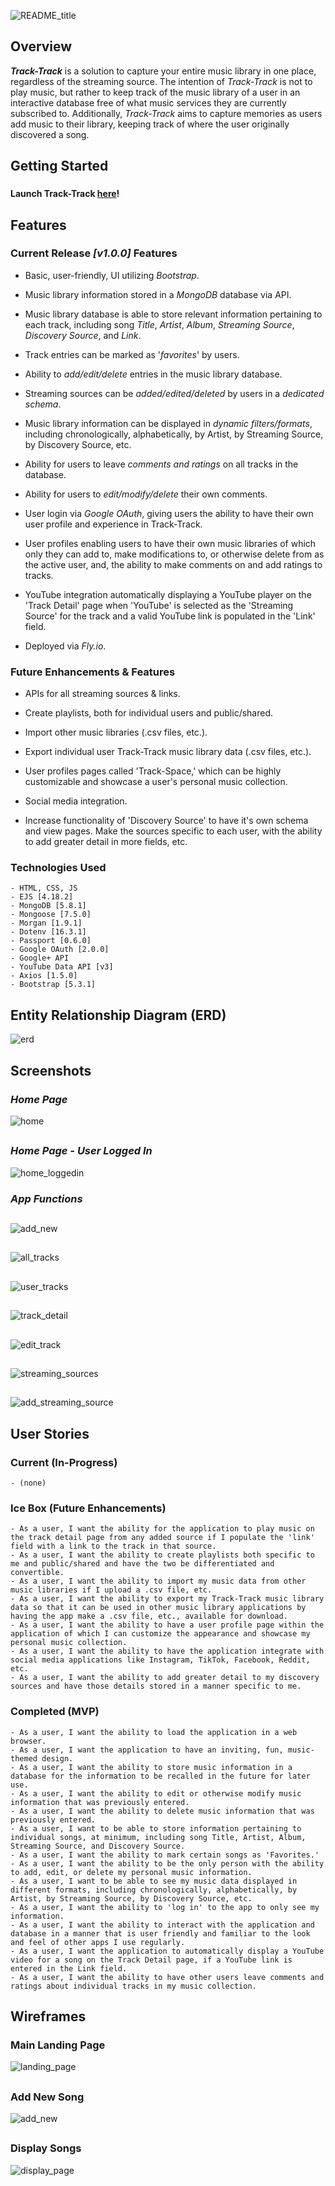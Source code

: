 ![README_title](./public/images/screenshots/README_title.png)

## Overview

**_Track-Track_** is a solution to capture your entire music library in one place, regardless of the streaming source. The intention of _Track-Track_ is not to play music, but rather to keep track of the music library of a user in an interactive database free of what music services they are currently subscribed to. Additionally, _Track-Track_ aims to capture memories as users add music to their library, keeping track of where the user originally discovered a song.
###

## Getting Started
###
###
**Launch Track-Track [here](https://track-track.fly.dev)!**
###
###
## Features
### Current Release _[v1.0.0]_ Features
- Basic, user-friendly, UI utilizing _Bootstrap_.

- Music library information stored in a _MongoDB_ database via API.

- Music library database is able to store relevant information pertaining to each track, including song _Title_, _Artist_, _Album_, _Streaming Source_, _Discovery Source_, and _Link_.

- Track entries can be marked as '_favorites_' by users.

- Ability to _add/edit/delete_ entries in the music library database.

- Streaming sources can be _added/edited/deleted_ by users in a _dedicated schema_.

- Music library information can be displayed in _dynamic filters/formats_, including chronologically, alphabetically, by Artist, by Streaming Source, by Discovery Source, etc.

- Ability for users to leave _comments and ratings_ on all tracks in the database.

- Ability for users to _edit/modify/delete_ their own comments.

- User login via _Google OAuth_, giving users the ability to have their own user profile and experience in Track-Track.
    
- User profiles enabling users to have their own music libraries of which only they can add to, make modifications to, or otherwise delete from as the active user, and, the ability to make comments on and add ratings to tracks.

- YouTube integration automatically displaying a YouTube player on the 'Track Detail' page when 'YouTube' is selected as the 'Streaming Source' for the track and a valid YouTube link is populated in the 'Link' field.

- Deployed via _Fly.io_.

### Future Enhancements & Features
- APIs for all streaming sources & links.

- Create playlists, both for individual users and public/shared.

- Import other music libraries (.csv files, etc.).

- Export individual user Track-Track music library data (.csv files, etc.).

- User profiles pages called 'Track-Space,' which can be highly customizable and showcase a user's personal music collection.

- Social media integration.

- Increase functionality of 'Discovery Source' to have it's own schema and view pages. Make the sources specific to each user, with the ability to add greater detail in more fields, etc.

### Technologies Used
    - HTML, CSS, JS
    - EJS [4.18.2]
    - MongoDB [5.8.1]
    - Mongoose [7.5.0]
    - Morgan [1.9.1]
    - Dotenv [16.3.1]
    - Passport [0.6.0]
    - Google OAuth [2.0.0]
    - Google+ API
    - YouTube Data API [v3]
    - Axios [1.5.0]
    - Bootstrap [5.3.1]

## Entity Relationship Diagram (ERD)
![erd](./public/images/wireframes/erd.png)
###

## Screenshots
### _Home Page_
![home](./public/images/screenshots/home.png)
##
### _Home Page - User Logged In_
![home_loggedin](./public/images/screenshots/home_loggedin.png)

### _App Functions_
##
![add_new](./public/images/screenshots/add_new.png)
##
![all_tracks](./public/images/screenshots/all_tracks.png)
##
![user_tracks](./public/images/screenshots/user_tracks.png)
##
![track_detail](./public/images/screenshots/track_detail.png)
##
![edit_track](./public/images/screenshots/edit_track.png)
##
![streaming_sources](./public/images/screenshots/streaming_sources.png)
##
![add_streaming_source](./public/images/screenshots/add_streaming_source.png)
##

## User Stories

### Current (In-Progress)
    - (none)

### Ice Box (Future Enhancements)
    - As a user, I want the ability for the application to play music on the track detail page from any added source if I populate the 'link' field with a link to the track in that source.
    - As a user, I want the ability to create playlists both specific to me and public/shared and have the two be differentiated and convertible.
    - As a user, I want the ability to import my music data from other music libraries if I upload a .csv file, etc.
    - As a user, I want the ability to export my Track-Track music library data so that it can be used in other music library applications by having the app make a .csv file, etc., available for download.
    - As a user, I want the ability to have a user profile page within the application of which I can customize the appearance and showcase my personal music collection.
    - As a user, I want the ability to have the application integrate with social media applications like Instagram, TikTok, Facebook, Reddit, etc.
    - As a user, I want the ability to add greater detail to my discovery sources and have those details stored in a manner specific to me.


### Completed (MVP)
    - As a user, I want the ability to load the application in a web browser.
    - As a user, I want the application to have an inviting, fun, music-themed design.
    - As a user, I want the ability to store music information in a database for the information to be recalled in the future for later use.
    - As a user, I want the ability to edit or otherwise modify music information that was previously entered.
    - As a user, I want the ability to delete music information that was previously entered.
    - As a user, I want to be able to store information pertaining to individual songs, at minimum, including song Title, Artist, Album, Streaming Source, and Discovery Source.
    - As a user, I want the ability to mark certain songs as 'Favorites.'
    - As a user, I want the ability to be the only person with the ability to add, edit, or delete my personal music information.
    - As a user, I want to be able to see my music data displayed in different formats, including chronologically, alphabetically, by Artist, by Streaming Source, by Discovery Source, etc.
    - As a user, I want the ability to 'log in' to the app to only see my information.
    - As a user, I want the ability to interact with the application and database in a manner that is user friendly and familiar to the look and feel of other apps I use regularly.
    - As a user, I want the application to automatically display a YouTube video for a song on the Track Detail page, if a YouTube link is entered in the Link field.
    - As a user, I want the ability to have other users leave comments and ratings about individual tracks in my music collection.

## Wireframes

### Main Landing Page
![landing_page](./public/images/wireframes/landing_page.png)
##
### Add New Song
![add_new](./public/images/wireframes/add_new.png)
##
### Display Songs
![display_page](./public/images/wireframes/display_page.png)